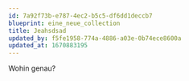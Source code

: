 ```yaml
---
id: 7a92f73b-e787-4ec2-b5c5-df6dd1deccb7
blueprint: eine_neue_collection
title: Jeahsdsad
updated_by: f5fe1958-774a-4886-a03e-0b74ece8600a
updated_at: 1670883195
---
```

Wohin genau?